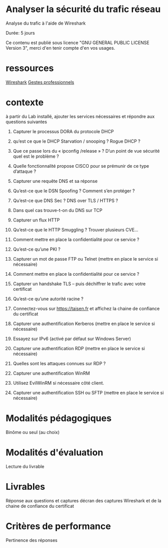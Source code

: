 # Analyser la sécurité du trafic réseau

Analyse du trafic à l'aide de Wireshark

Durée: 5 jours

Ce contenu est publié sous licence "GNU GENERAL PUBLIC LICENSE Version 3", merci d'en tenir compte d'en vos usages.

# ressources

[Wireshark](https://www.wireshark.org/download.html)
[Gestes professionnels](https://github.com/Aif4thah/Dojo-101)

# contexte

à partir du Lab installé, ajouter les services nécessaires et répondre aux questions suivantes 

1. Capturer le processus DORA du protocole DHCP
2. qu’est ce que le DHCP Starvation / snooping ? Rogue DHCP ?
3. Que ce passe lors du « ipconfig /release » ? D’un point de vue sécurité quel est le problème ? 
4. Quelle fonctionnalité propose CISCO pour se prémunir de ce type d’attaque ? 
5. Capturer une requête DNS et sa réponse
6. Qu’est-ce que le DSN Spoofing ? Comment s’en protéger ?
7. Qu’est-ce que DNS Sec ? DNS over TLS / HTTPS ?
8. Dans quel cas trouve-t-on du DNS sur TCP
9. Capturer un flux HTTP
10. Qu’est-ce que le HTTP Smuggling ? Trouver plusieurs CVE…
11. Comment mettre en place la confidentialité pour ce service ? 
12. Qu’est-ce qu’une PKI ?
13. Capturer un mot de passe FTP ou Telnet (mettre en place le service si nécessaire)
14. Comment mettre en place la confidentialité pour ce service ? 

15. Capturer un handshake TLS – puis déchiffrer le trafic avec votre certificat
16. Qu’est-ce qu’une autorité racine ?
17. Connectez-vous sur https://taisen.fr et affichez la chaine de confiance du certificat
18. Capturer une authentification Kerberos (mettre en place le service si nécessaire)
19. Essayez sur IPv6 (activé par défaut sur Windows Server)
20. Capturer une authentification RDP (mettre en place le service si nécessaire)
21. Quelles sont les attaques connues sur RDP ?
22. Capturer une authentification WinRM
23. Utilisez EvilWinRM si nécessaire côté client.
24. Capturer une authentification SSH ou SFTP (mettre en place le service si nécessaire)



# Modalités pédagogiques

Binôme ou seul (au choix)

# Modalités d'évaluation

Lecture du livrable

# Livrables

Réponse aux questions et captures décran des captures Wireshark et de la chaine de confiance du certificat

# Critères de performance

Pertinence des réponses

